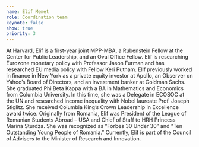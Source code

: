 ```yaml
---
name: Elif Memet
role: Coordination team
keynote: false
show: true
priority: 3
---
```


At Harvard, Elif is a first-year joint MPP-MBA, a Rubenstein Fellow at the Center for Public Leadership, and an Oval Office Fellow. Elif is researching Eurozone monetary policy with Professor Jason Furman and has researched EU media policy with Fellow Keri Putnam. Elif previously worked in finance in New York as a private equity investor at Apollo, an Observer on Yahoo’s Board of Directors, and an investment banker at Goldman Sachs. She graduated Phi Beta Kappa with a BA in Mathematics and Economics from Columbia University. In this time, she was a Delegate in ECOSOC at the UN and researched income inequality with Nobel laureate Prof. Joseph Stiglitz. She received Columbia King’s Crown Leadership in Excellence award twice. Originally from Romania, Elif was President of the League of Romanian Students Abroad – USA and Chief of Staff to HRH Princess Marina Sturdza. She was recognized as “Forbes 30 Under 30” and “Ten Outstanding Young People of Romania.” Currently, Elif is part of the Council of Advisers to the Minister of Research and Innovation.
